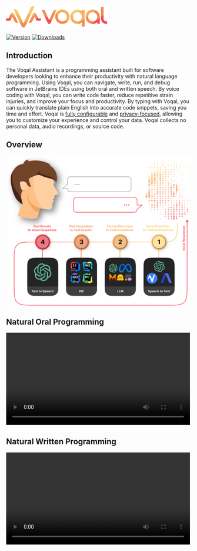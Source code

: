 <img src='.github/media/logo-horizontal-text.svg' width='275'>

[![Version](https://img.shields.io/jetbrains/plugin/v/23086-voqal-assistant.svg)](https://plugins.jetbrains.com/plugin/23086-voqal-assistant)
[![Downloads](https://img.shields.io/jetbrains/plugin/d/23086-voqal-assistant.svg)](https://plugins.jetbrains.com/plugin/23086-voqal-assistant)

## Introduction

<!-- Plugin description -->

The Voqal Assistant is a programming assistant built for software developers looking to enhance their productivity with
natural language programming. Using Voqal, you can navigate, write, run, and debug software in JetBrains IDEs using both
oral and written speech. By voice coding with Voqal, you can write code faster, reduce repetitive strain injuries, and
improve your focus and productivity. By typing with Voqal, you can quickly translate plain English into accurate code
snippets, saving you time and effort. Voqal is [fully configurable](https://docs.voqal.dev/prompting/overview)
and [privacy-focused](https://docs.voqal.dev/privacy), allowing you to customize your experience and control your
data. Voqal collects no personal data, audio recordings, or source code.

<!-- Plugin description end -->

## Overview

<center>
    <img src='.github/media/fully_configurable.svg' width='500'>
</center>

## Natural Oral Programming

<video src="https://github.com/voqal/voqal/assets/150201955/43b6dc68-e691-400c-81f2-0fb28c90fceb" width="500">
</video>

## Natural Written Programming

<video src="https://github.com/voqal/voqal/assets/3278877/1752758a-e63d-4710-bdd9-36e0200ce65d" width="500">
</video>
